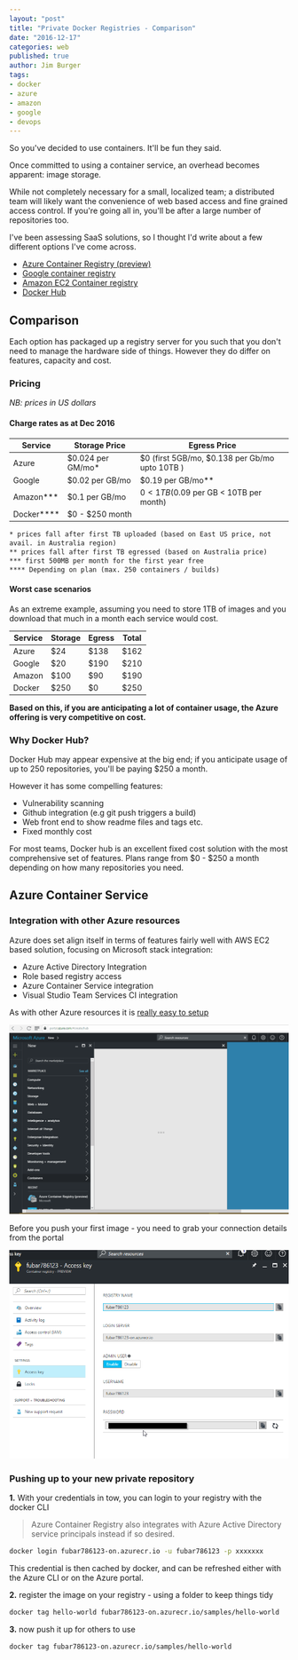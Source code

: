 ```yaml
---
layout: "post"
title: "Private Docker Registries - Comparison"
date: "2016-12-17"
categories: web
published: true
author: Jim Burger
tags:
- docker
- azure
- amazon
- google
- devops
---
```


So you've decided to use containers. It'll be fun they said.

Once committed to using a container service, an overhead becomes apparent: image storage. 

While not completely necessary for a small, localized team; a distributed team will likely want the convenience of web based access and fine grained access control. If you're going all in, you'll be after a large number of repositories too.

I've been assessing SaaS solutions, so I thought I'd write about a few different options I've come across.

- [Azure Container Registry (preview)](https://docs.microsoft.com/en-us/azure/container-registry/)
- [Google container registry](https://cloud.google.com/container-registry/)
- [Amazon EC2 Container registry](https://aws.amazon.com/ecr/) 
- [Docker Hub](https://hub.docker.com)


## Comparison 
Each option has packaged up a registry server for you such that you don't need to manage the hardware side of things. However they do differ on features, capacity and cost.

### Pricing 

_NB: prices in US dollars_

#### Charge rates as at Dec 2016

| Service | Storage Price | Egress Price |
|---------|---------------|-----------------|
| Azure   |$0.024 per GM/mo*|$0 (first 5GB/mo, $0.138 per Gb/mo upto 10TB )|
| Google  |$0.02 per GB/mo|$0.19 per GB/mo**|
|Amazon***|$0.1 per GB/mo| $0 < 1TB ($0.09 per GB < 10TB per month)|
|Docker****|$0 - $250 month||

    * prices fall after first TB uploaded (based on East US price, not avail. in Australia region)
    ** prices fall after first TB egressed (based on Australia price)
    *** first 500MB per month for the first year free
    **** Depending on plan (max. 250 containers / builds)

#### Worst case scenarios

As an extreme example, assuming you need to store 1TB of images and you download that much in a month each service would cost.

| Service | Storage | Egress | Total |
|---------|---------|--------|-------|
|Azure    |$24      |$138    |$162   | 
|Google   |$20      |$190    |$210   |
|Amazon   |$100     |$90     |$190   |
|Docker   |$250     |$0      |$250   |

**Based on this, if you are anticipating a lot of container usage, the Azure offering is very competitive on cost.**

### Why Docker Hub?
Docker Hub may appear expensive at the big end; if you anticipate usage of up to 250 repositories, you'll be paying $250 a month. 

However it has some compelling features:

- Vulnerability scanning
- Github integration (e.g git push triggers a build)
- Web front end to show readme files and tags etc.
- Fixed monthly cost

For most teams, Docker hub is an excellent fixed cost solution with the most comprehensive set of features. Plans range from $0 - $250 a month depending on how many repositories you need.

## Azure Container Service 

### Integration with other Azure resources

Azure does set align itself in terms of features fairly well with AWS EC2 based solution, focusing on Microsoft stack integration:

- Azure Active Directory Integration
- Role based registry access
- Azure Container Service integration
- Visual Studio Team Services CI integration

As with other Azure resources it is [really easy to setup](https://docs.microsoft.com/en-us/azure/container-registry/container-registry-get-started-docker-cli)

![Setup a private container registry](/assets/acs-create.gif)

Before you push your first image - you need to grab your connection details from the portal

![Get your admin credentials for the service](/assets/acs-admin-user.png)

### Pushing up to your new private repository

**1.** With your credentials in tow, you can login to your registry with the docker CLI

> Azure Container Registry also integrates with Azure Active Directory service principals instead if so desired.

```bash
docker login fubar786123-on.azurecr.io -u fubar786123 -p xxxxxxx
```
This credential is then cached by docker, and can be refreshed either with the Azure CLI or on the Azure portal.

**2.** register the image on your registry - using a folder to keep things tidy
```bash
docker tag hello-world fubar786123-on.azurecr.io/samples/hello-world
```

**3.** now push it up for others to use
```bash
docker tag fubar786123-on.azurecr.io/samples/hello-world
```